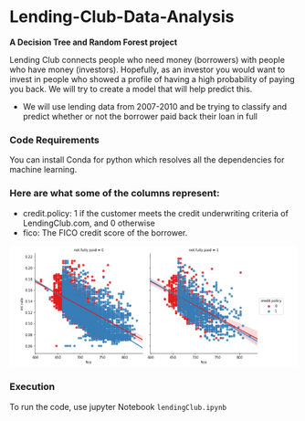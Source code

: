 # Lending-Club-Data-Analysis

**A Decision Tree and Random Forest project**

Lending Club connects people who need money (borrowers) with people who have money (investors). Hopefully, as an investor you would want to invest in people who showed a profile of having a high probability of paying you back. We will try to create a model that will help predict this.

* We will use lending data from 2007-2010 and be trying to classify and predict whether or not the borrower paid back their loan in full

### Code Requirements

You can install Conda for python which resolves all the dependencies for machine learning.

### Here are what some of the columns represent:
* credit.policy: 1 if the customer meets the credit underwriting criteria of LendingClub.com, and 0 otherwise
* fico: The FICO credit score of the borrower.

![](NotFullyPaid.png)

### Execution

To run the code, use jupyter Notebook `lendingClub.ipynb`



